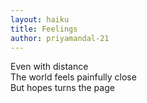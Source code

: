 ```yaml
---
layout: haiku
title: Feelings
author: priyamandal-21
---
```


Even with distance<br>
The world feels painfully close<br>
But hopes turns the page<br>
